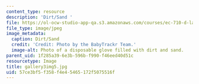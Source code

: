 ```yaml
---
content_type: resource
description: 'Dirt/Sand '
file: https://ol-ocw-studio-app-qa.s3.amazonaws.com/courses/ec-710-d-lab-medical-technologies-for-the-developing-world-spring-2010/57ce3bf5f358f4e45465172f5075516f_gallery3img5.jpg
file_type: image/jpeg
image_metadata:
  caption: Dirt/Sand
  credit: 'Credit: Photo by the BabyTrackr Team.'
  image-alt: Photo of a disposable glove filled with dirt and sand.
parent_uid: 1f285a39-6e3b-596b-f990-f46eed40d51c
resourcetype: Image
title: gallery3img5.jpg
uid: 57ce3bf5-f358-f4e4-5465-172f5075516f
---
```

